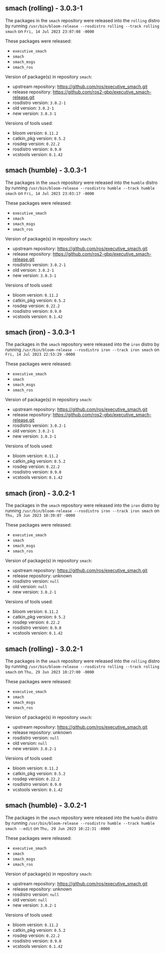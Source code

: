 ## smach (rolling) - 3.0.3-1

The packages in the `smach` repository were released into the `rolling` distro by running `/usr/bin/bloom-release --rosdistro rolling --track rolling smach` on `Fri, 14 Jul 2023 23:07:08 -0000`

These packages were released:
- `executive_smach`
- `smach`
- `smach_msgs`
- `smach_ros`

Version of package(s) in repository `smach`:

- upstream repository: https://github.com/ros/executive_smach.git
- release repository: https://github.com/ros2-gbp/executive_smach-release.git
- rosdistro version: `3.0.2-1`
- old version: `3.0.2-1`
- new version: `3.0.3-1`

Versions of tools used:

- bloom version: `0.11.2`
- catkin_pkg version: `0.5.2`
- rosdep version: `0.22.2`
- rosdistro version: `0.9.0`
- vcstools version: `0.1.42`


## smach (humble) - 3.0.3-1

The packages in the `smach` repository were released into the `humble` distro by running `/usr/bin/bloom-release --rosdistro humble --track humble smach` on `Fri, 14 Jul 2023 23:03:17 -0000`

These packages were released:
- `executive_smach`
- `smach`
- `smach_msgs`
- `smach_ros`

Version of package(s) in repository `smach`:

- upstream repository: https://github.com/ros/executive_smach.git
- release repository: https://github.com/ros2-gbp/executive_smach-release.git
- rosdistro version: `3.0.2-1`
- old version: `3.0.2-1`
- new version: `3.0.3-1`

Versions of tools used:

- bloom version: `0.11.2`
- catkin_pkg version: `0.5.2`
- rosdep version: `0.22.2`
- rosdistro version: `0.9.0`
- vcstools version: `0.1.42`


## smach (iron) - 3.0.3-1

The packages in the `smach` repository were released into the `iron` distro by running `/usr/bin/bloom-release --rosdistro iron --track iron smach` on `Fri, 14 Jul 2023 22:53:29 -0000`

These packages were released:
- `executive_smach`
- `smach`
- `smach_msgs`
- `smach_ros`

Version of package(s) in repository `smach`:

- upstream repository: https://github.com/ros/executive_smach.git
- release repository: https://github.com/ros2-gbp/executive_smach-release.git
- rosdistro version: `3.0.2-1`
- old version: `3.0.2-1`
- new version: `3.0.3-1`

Versions of tools used:

- bloom version: `0.11.2`
- catkin_pkg version: `0.5.2`
- rosdep version: `0.22.2`
- rosdistro version: `0.9.0`
- vcstools version: `0.1.42`


## smach (iron) - 3.0.2-1

The packages in the `smach` repository were released into the `iron` distro by running `/usr/bin/bloom-release --rosdistro iron --track iron smach` on `Thu, 29 Jun 2023 10:39:07 -0000`

These packages were released:
- `executive_smach`
- `smach`
- `smach_msgs`
- `smach_ros`

Version of package(s) in repository `smach`:

- upstream repository: https://github.com/ros/executive_smach.git
- release repository: unknown
- rosdistro version: `null`
- old version: `null`
- new version: `3.0.2-1`

Versions of tools used:

- bloom version: `0.11.2`
- catkin_pkg version: `0.5.2`
- rosdep version: `0.22.2`
- rosdistro version: `0.9.0`
- vcstools version: `0.1.42`


## smach (rolling) - 3.0.2-1

The packages in the `smach` repository were released into the `rolling` distro by running `/usr/bin/bloom-release --rosdistro rolling --track rolling smach` on `Thu, 29 Jun 2023 10:27:00 -0000`

These packages were released:
- `executive_smach`
- `smach`
- `smach_msgs`
- `smach_ros`

Version of package(s) in repository `smach`:

- upstream repository: https://github.com/ros/executive_smach.git
- release repository: unknown
- rosdistro version: `null`
- old version: `null`
- new version: `3.0.2-1`

Versions of tools used:

- bloom version: `0.11.2`
- catkin_pkg version: `0.5.2`
- rosdep version: `0.22.2`
- rosdistro version: `0.9.0`
- vcstools version: `0.1.42`


## smach (humble) - 3.0.2-1

The packages in the `smach` repository were released into the `humble` distro by running `/usr/bin/bloom-release --rosdistro humble --track humble smach --edit` on `Thu, 29 Jun 2023 10:22:31 -0000`

These packages were released:
- `executive_smach`
- `smach`
- `smach_msgs`
- `smach_ros`

Version of package(s) in repository `smach`:

- upstream repository: https://github.com/ros/executive_smach.git
- release repository: unknown
- rosdistro version: `null`
- old version: `null`
- new version: `3.0.2-1`

Versions of tools used:

- bloom version: `0.11.2`
- catkin_pkg version: `0.5.2`
- rosdep version: `0.22.2`
- rosdistro version: `0.9.0`
- vcstools version: `0.1.42`


